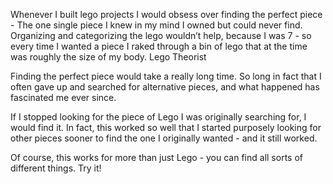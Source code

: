 Whenever I built lego projects I would obsess over finding the perfect piece -
The one single piece I knew in my mind I owned but could never find. Organizing
and categorizing the lego wouldn’t help, because I was 7 - so every time I
wanted a piece I raked through a bin of lego that at the time was roughly the
size of my body. Lego Theorist

Finding the perfect piece would take a really long time. So long in fact that I
often gave up and searched for alternative pieces, and what happened has
fascinated me ever since.

If I stopped looking for the piece of Lego I was originally searching for, I
would find it. In fact, this worked so well that I started purposely looking for
other pieces sooner to find the one I originally wanted - and it still worked.

Of course, this works for more than just Lego - you can find all sorts of
different things. Try it!

